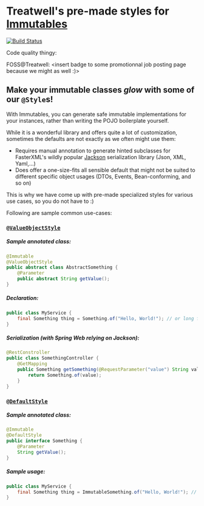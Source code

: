 # Treatwell's pre-made styles for [Immutables](https://immutables.github.io/)

[![Build Status](http://jenkins.twtools.io/job/Open-source/job/Immutables%20Styles%20-%20OSS/6/badge/icon)](http://jenkins.twtools.io/job/Open-source/job/Immutables%20Styles%20-%20OSS/6/)

Code quality thingy: <insert badge>

FOSS@Treatwell: <insert badge to some promotionnal job posting page because we might as well :)>

## Make your immutable classes _glow_ with some of our `@Style`s!

With Immutables, you can generate safe immutable implementations for your instances, rather than writing the POJO boilerplate yourself.

While it is a wonderful library and offers quite a lot of customization, sometimes the defaults are not exactly as we often might use them:
- Requires manual annotation to generate hinted subclasses for FasterXML's wildly popular [Jackson](https://github.com/FasterXML) serialization library (Json, XML, Yaml,...)
- Does offer a one-size-fits all sensible default that might not be suited to different specific object usages (DTOs, Events, Bean-conforming, and so on)

This is why we have come up with pre-made specialized styles for various use cases, so you do not have to :)

Following are sample common use-cases:

### [`@ValueObjectStyle`](src/main/java/com/treatwell/immutables/styles/ValueObjectStyle.java)

##### Sample annotated class:
```java
@Immutable
@ValueObjectStyle
public abstract class AbstractSomething {
    @Parameter
    public abstract String getValue();
}
```

##### Declaration:
```java
public class MyService {
    final Something thing = Something.of("Hello, World!"); // or long form with Something.builder().value(...).build();
}
```

##### Serialization (with Spring Web relying on Jackson):
```java
@RestConstroller
public class SomethingController {
    @GetMapping
    public Something getSomething(@RequestParameter("value") String value) {
        return Something.of(value);
    }
}
```

### [`@DefaultStyle`](src/main/java/com/treatwell/immutables/styles/ValueObjectStyle.java)

##### Sample annotated class:
```java
@Immutable
@DefaultStyle
public interface Something {
    @Parameter
    String getValue();
}
```

##### Sample usage:
```java
public class MyService {
    final Something thing = ImmutableSomething.of("Hello, World!"); // or long form with ImmutableSomething.builder().value(...).build();
}
```


